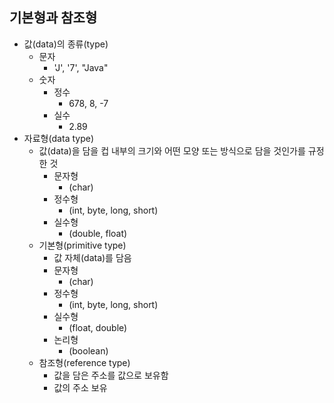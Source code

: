## 기본형과 참조형

* 값(data)의 종류(type)
  * 문자
    * 'J', '7', "Java"
  * 숫자
    * 정수
      * 678, 8, -7
    * 실수
      * 2.89
* 자료형(data type)
  * 값(data)을 담을 컵 내부의 크기와 어떤 모양 또는 방식으로 담을 것인가를 규정한 것
    * 문자형
      * (char)
    * 정수형
      * (int, byte, long, short)
    * 실수형
      * (double, float)
  * 기본형(primitive type)
    * 값 자체(data)를 담음
    * 문자형
      * (char)
    * 정수형
      * (int, byte, long, short)
    * 실수형
      * (float, double)
    * 논리형
      * (boolean)
  * 참조형(reference type)
    * 값을 담은 주소를 값으로 보유함
    * 값의 주소 보유
